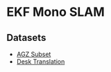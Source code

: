 # EKF Mono SLAM

## Datasets

- [AGZ Subset](https://pub-db0cd070a4f94dabb9b58161850d4868.r2.dev/AGZ_subset.zip)
- [Desk Translation](https://pub-db0cd070a4f94dabb9b58161850d4868.r2.dev/desk_translation.zip)
